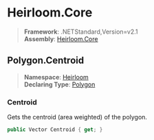 # Heirloom.Core

> **Framework**: .NETStandard,Version=v2.1  
> **Assembly**: [Heirloom.Core][0]  

## Polygon.Centroid

> **Namespace**: [Heirloom][0]  
> **Declaring Type**: [Polygon][1]  

### Centroid

Gets the centroid (area weighted) of the polygon.

```cs
public Vector Centroid { get; }
```

[0]: ../../../Heirloom.Core.md
[1]: ../Polygon.md
